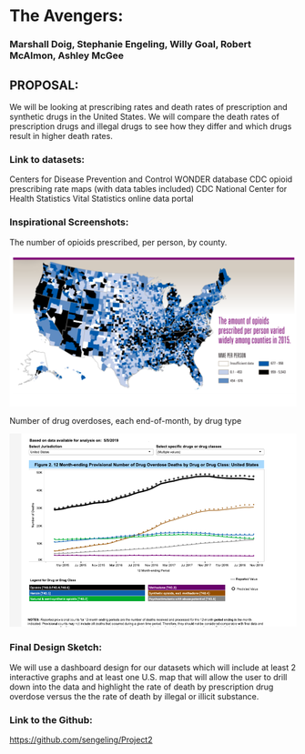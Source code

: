 # The Avengers:
### Marshall Doig, Stephanie Engeling, Willy Goal, Robert McAlmon, Ashley McGee

## PROPOSAL:
We will be looking at prescribing rates and death rates of prescription and synthetic drugs in the United States. We will compare the death rates of prescription drugs and illegal drugs to see how they differ and which drugs result in higher death rates.

### Link to datasets:
Centers for Disease Prevention and Control WONDER database
CDC opioid prescribing rate maps (with data tables included)
CDC National Center for Health Statistics Vital Statistics online data portal


### Inspirational Screenshots:

The number of opioids prescribed, per person, by county. 

![Images/PrescribedOpioids.png](Images/PrescribedOpioids.png)


Number of drug overdoses, each end-of-month, by drug type

![Images/Overdoses.png](Images/Overdoses.png)


### Final Design Sketch:

We will use a dashboard design for our datasets which will include at least 2 interactive graphs and at least one U.S. map that will allow the user to drill down into the data and highlight the rate of death by prescription drug overdose versus the the rate of death by illegal or illicit substance.

### Link to the Github:
https://github.com/sengeling/Project2